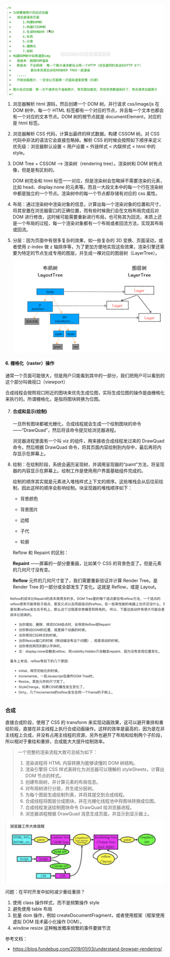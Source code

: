 ![image-20200730212733780](../images/image-20200730212733780.png)

1. 浏览器解析 html 源码，然后创建一个 DOM 树。并行请求 css/image/js 在 DOM 树中，每一个 HTML 标签都有一个对应的节点，并且每一个文本也都会有一个对应的文本节点。DOM 树的根节点就是 documentElement，对应的是 html 标签。
2. 浏览器解析 CSS 代码，计算出最终的样式数据。构建 CSSOM 树。对 CSS 代码中非法的语法它会直接忽略掉。解析 CSS 的时候会按照如下顺序来定义优先级：浏览器默认设置 < 用户设置 < 外链样式 < 内联样式 < html 中的 style。
3. DOM Tree + CSSOM --> 渲染树（rendering tree）。渲染树和 DOM 树有点像，但是是有区别的。

   DOM 树完全和 html 标签一一对应，但是渲染树会忽略掉不需要渲染的元素，比如 head、display:none 的元素等。而且一大段文本中的每一个行在渲染树中都是独立的一个节点。渲染树中的每一个节点都存储有对应的 css 属性。

4. 布局：通过渲染树中渲染对象的信息，计算出每一个渲染对象的位置和尺寸，将其安置在浏览器窗口的正确位置，而有些时候我们会在文档布局完成后对 DOM 进行修改，这时候可能需要重新进行布局，也可称其为回流，本质上还是一个布局的过程，每一个渲染对象都有一个布局或者回流方法，实现其布局或回流。

5. 分层：因为页面中有很多复杂的效果，如一些复杂的 3D 变换、页面滚动，或者使用 z-index 做 z 轴排序等，为了更加方便地实现这些效果，渲染引擎还需要为特定的节点生成专用的图层，并生成一棵对应的图层树（LayerTree）。

   ![image-20201014215552950](../images/image-20201014215552950.png)

#### 6. 栅格化（raster）操作

通常一个页面可能很大，但是用户只能看到其中的一部分，我们把用户可以看到的这个部分叫做视口（viewport）

合成线程会按照视口附近的图块来优先生成位图，实际生成位图的操作是由栅格化来执行的。所谓栅格化，是指将图块转换为位图。

7. #### 合成和显示(绘制)

   一旦所有图块都被光栅化，合成线程就会生成一个绘制图块的命令——“DrawQuad”，然后将该命令提交给浏览器进程。

   浏览器进程里面有一个叫 viz 的组件，用来接收合成线程发过来的 DrawQuad 命令，然后根据 DrawQuad 命令，将其页面内容绘制到内存中，最后再将内存显示在屏幕上。

1. 绘制：在绘制阶段，系统会遍历呈现树，并调用呈现器的“paint”方法，将呈现器的内容显示在屏幕上。绘制工作是使用用户界面基础组件完成的。

   绘制的顺序其实就是元素进入堆栈样式上下文的顺序。这些堆栈会从后往前绘制，因此这样的顺序会影响绘制。块呈现器的堆栈顺序如下：

   - 背景颜色

   - 背景图片

   - 边框

   - 子代

   - 轮廓

   Reflow 和 Repaint 的区别：

   **Repaint** ——屏幕的一部分要重画，比如某个 CSS 的背景色变了。但是元素的几何尺寸没有变。

   **Reflow** 元件的几何尺寸变了，我们需要重新验证并计算 Render Tree。是 Render Tree 的一部分或全部发生了变化。这就是 Reflow，或是 Layout。

![image-20201014214923569](../images/image-20201014214923569.png)

### 合成

直接合成阶段，使用了 CSS 的 transform 来实现动画效果，这可以避开重排和重绘阶段，直接在非主线程上执行合成动画操作。这样的效率是最高的，因为是在非主线程上合成，并没有占用主线程的资源，另外也避开了布局和绘制两个子阶段，所以相对于重绘和重排，合成能大大提升绘制效率。

> 一个完整的渲染流程大致可总结为如下：
>
> 1. 渲染进程将 HTML 内容转换为能够读懂的 DOM 树结构。
> 2. 渲染引擎将 CSS 样式表转化为浏览器可以理解的 styleSheets，计算出 DOM 节点的样式。
> 3. 创建布局树，并计算元素的布局信息。
> 4. 对布局树进行分层，并生成分层树。
> 5. 为每个图层生成绘制列表，并将其提交到合成线程。
> 6. 合成线程将图层分成图块，并在光栅化线程池中将图块转换成位图。
> 7. 合成线程发送绘制图块命令 DrawQuad 给浏览器进程。
> 8. 浏览器进程根据 DrawQuad 消息生成页面，并显示到显示器上。

![](../images/broser-render.png)

问题：在平时开发中如何减少重绘重排？

1. 使用 class 操作样式，而不是频繁操作 style
2. 避免使用 table 布局
3. 批量 dom 操作，例如 createDocumentFragment，或者使用框架（框架使用虚拟 DOM 技术最小化操作 DOM）。
4. window resize 这种触发概率频繁的事件要做节流

参考文档：

- https://blog.fundebug.com/2019/01/03/understand-browser-rendering/
